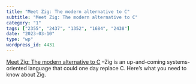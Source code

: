 ```yaml
---
title: "Meet Zig: The modern alternative to C"
subtitle: "Meet Zig: The modern alternative to C"
category: "1"
tags: ["2355", "2437", "1352", "1684", "2438"]
date: "2023-03-10"
type: "wp"
wordpress_id: 4431
---
```

[ Meet Zig: The modern alternative to C]( https://www.infoworld.com/article/3689648/meet-the-zig-programming-language.html) –Zig is an up-and-coming systems-oriented language that could one day replace C. Here’s what you need to know about Zig.